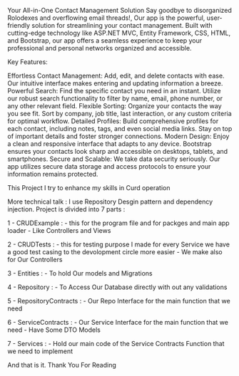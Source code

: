 Your All-in-One Contact Management Solution
Say goodbye to disorganized Rolodexes and overflowing email threads!, Our app is the powerful, user-friendly solution for streamlining your contact management. Built with cutting-edge technology like ASP.NET MVC, Entity Framework, CSS, HTML, and Bootstrap, our app offers a seamless experience to keep your professional and personal networks organized and accessible.

Key Features:

Effortless Contact Management: Add, edit, and delete contacts with ease. Our intuitive interface makes entering and updating information a breeze.
Powerful Search: Find the specific contact you need in an instant. Utilize our robust search functionality to filter by name, email, phone number, or any other relevant field.
Flexible Sorting: Organize your contacts the way you see fit. Sort by company, job title, last interaction, or any custom criteria for optimal workflow.
Detailed Profiles: Build comprehensive profiles for each contact, including notes, tags, and even social media links. Stay on top of important details and foster stronger connections.
Modern Design: Enjoy a clean and responsive interface that adapts to any device. Bootstrap ensures your contacts look sharp and accessible on desktops, tablets, and smartphones.
Secure and Scalable: We take data security seriously. Our app utilizes secure data storage and access protocols to ensure your information remains protected.


This Project I try to enhance my skills in Curd operation

More technical talk :
I use Repository Desgin pattern and dependency injection.
Project is divided into 7 parts :

1 - CRUDExample :
       - this for the program file and for packges and main app loader
       - Like Controllers and Views
       
2 - CRUDTests :
       - this for testing purpose I made for every Service we have a good test casing to the devolopment circle more easier 
       - We make also for Our Controllers
       
3 - Entities : 
       - To hold Our models and Migrations
  
4 - Repository : 
       - To Access Our Database directly with out any validations
       
5 - RepositoryContracts : 
       - Our Repo Interface for the main function that we need
       
6 - ServiceContracts : 
       - Our Service Interface for the main function that we need
       - Have Some DTO Models
       
7 - Services :
       - Hold our main code of the Service Contracts Function that we need to implement

And that is it.
Thank You For Reading 

